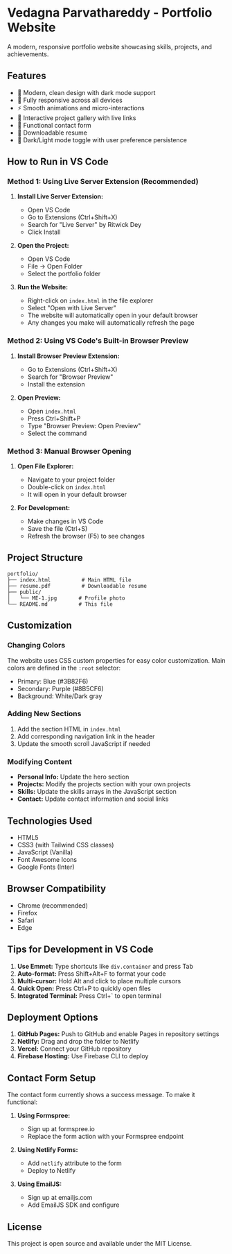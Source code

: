 # Vedagna Parvathareddy - Portfolio Website

A modern, responsive portfolio website showcasing skills, projects, and achievements.

## Features

- 🎨 Modern, clean design with dark mode support
- 📱 Fully responsive across all devices
- ⚡ Smooth animations and micro-interactions
- 🔗 Interactive project gallery with live links
- 📧 Functional contact form
- 📄 Downloadable resume
- 🌙 Dark/Light mode toggle with user preference persistence

## How to Run in VS Code

### Method 1: Using Live Server Extension (Recommended)

1. **Install Live Server Extension:**
   - Open VS Code
   - Go to Extensions (Ctrl+Shift+X)
   - Search for "Live Server" by Ritwick Dey
   - Click Install

2. **Open the Project:**
   - Open VS Code
   - File → Open Folder
   - Select the portfolio folder

3. **Run the Website:**
   - Right-click on `index.html` in the file explorer
   - Select "Open with Live Server"
   - The website will automatically open in your default browser
   - Any changes you make will automatically refresh the page

### Method 2: Using VS Code's Built-in Browser Preview

1. **Install Browser Preview Extension:**
   - Go to Extensions (Ctrl+Shift+X)
   - Search for "Browser Preview"
   - Install the extension

2. **Open Preview:**
   - Open `index.html`
   - Press Ctrl+Shift+P
   - Type "Browser Preview: Open Preview"
   - Select the command

### Method 3: Manual Browser Opening

1. **Open File Explorer:**
   - Navigate to your project folder
   - Double-click on `index.html`
   - It will open in your default browser

2. **For Development:**
   - Make changes in VS Code
   - Save the file (Ctrl+S)
   - Refresh the browser (F5) to see changes

## Project Structure

```
portfolio/
├── index.html          # Main HTML file
├── resume.pdf          # Downloadable resume
├── public/
│   └── ME-1.jpg       # Profile photo
└── README.md          # This file
```

## Customization

### Changing Colors
The website uses CSS custom properties for easy color customization. Main colors are defined in the `:root` selector:
- Primary: Blue (#3B82F6)
- Secondary: Purple (#8B5CF6)
- Background: White/Dark gray

### Adding New Sections
1. Add the section HTML in `index.html`
2. Add corresponding navigation link in the header
3. Update the smooth scroll JavaScript if needed

### Modifying Content
- **Personal Info:** Update the hero section
- **Projects:** Modify the projects section with your own projects
- **Skills:** Update the skills arrays in the JavaScript section
- **Contact:** Update contact information and social links

## Technologies Used

- HTML5
- CSS3 (with Tailwind CSS classes)
- JavaScript (Vanilla)
- Font Awesome Icons
- Google Fonts (Inter)

## Browser Compatibility

- Chrome (recommended)
- Firefox
- Safari
- Edge

## Tips for Development in VS Code

1. **Use Emmet:** Type shortcuts like `div.container` and press Tab
2. **Auto-format:** Press Shift+Alt+F to format your code
3. **Multi-cursor:** Hold Alt and click to place multiple cursors
4. **Quick Open:** Press Ctrl+P to quickly open files
5. **Integrated Terminal:** Press Ctrl+` to open terminal

## Deployment Options

1. **GitHub Pages:** Push to GitHub and enable Pages in repository settings
2. **Netlify:** Drag and drop the folder to Netlify
3. **Vercel:** Connect your GitHub repository
4. **Firebase Hosting:** Use Firebase CLI to deploy

## Contact Form Setup

The contact form currently shows a success message. To make it functional:

1. **Using Formspree:**
   - Sign up at formspree.io
   - Replace the form action with your Formspree endpoint

2. **Using Netlify Forms:**
   - Add `netlify` attribute to the form
   - Deploy to Netlify

3. **Using EmailJS:**
   - Sign up at emailjs.com
   - Add EmailJS SDK and configure

## License

This project is open source and available under the MIT License.